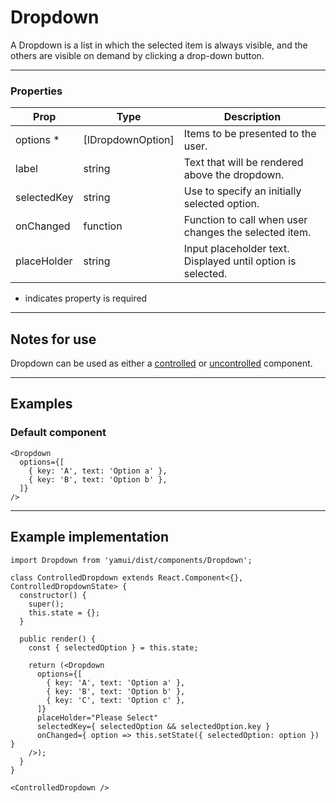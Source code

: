 # Dropdown

A Dropdown is a list in which the selected item is always visible, and the others are visible on demand by clicking a drop-down button.

---

### Properties

| Prop | Type | Description |
| ---- | ---- | ----------- |
| options *| [IDropdownOption] | Items to be presented to the user. |
| label | string | Text that will be rendered above the dropdown.
| selectedKey | string | Use to specify an initially selected option. |
| onChanged | function | Function to call when user changes the selected item. |
| placeHolder | string | Input placeholder text. Displayed until option is selected. |

* indicates property is required

---

## Notes for use
Dropdown can be used as either a [controlled](https://facebook.github.io/react/docs/forms.html#controlled-components) or [uncontrolled](https://facebook.github.io/react/docs/uncontrolled-components.html) component.

---

## Examples

### Default component

```
<Dropdown
  options={[
    { key: 'A', text: 'Option a' },
    { key: 'B', text: 'Option b' },
  ]}
/>
```
---

## Example implementation

```
import Dropdown from 'yamui/dist/components/Dropdown';

class ControlledDropdown extends React.Component<{}, ControlledDropdownState> {
  constructor() {
    super();
    this.state = {};
  }

  public render() {
    const { selectedOption } = this.state;

    return (<Dropdown
      options={[
        { key: 'A', text: 'Option a' },
        { key: 'B', text: 'Option b' },
        { key: 'C', text: 'Option c' },
      ]}
      placeHolder="Please Select"
      selectedKey={ selectedOption && selectedOption.key }
      onChanged={ option => this.setState({ selectedOption: option }) }
    />);
  }
}

<ControlledDropdown />

```